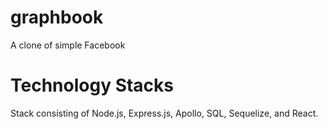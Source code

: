 # graphbook

A clone of simple Facebook

# Technology Stacks

Stack consisting of Node.js, Express.js, Apollo, SQL, Sequelize, and React.
